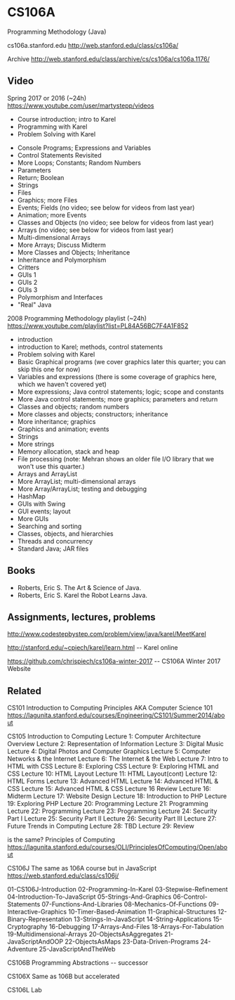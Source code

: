 CS106A
======

Programming Methodology (Java)

cs106a.stanford.edu
http://web.stanford.edu/class/cs106a/

Archive
http://web.stanford.edu/class/archive/cs/cs106a/cs106a.1176/

## Video 

Spring 2017 or 2016 (~24h)
https://www.youtube.com/user/martystepp/videos

+ Course introduction; intro to Karel
+ Programming with Karel
+ Problem Solving with Karel
- Console Programs; Expressions and Variables
- Control Statements Revisited
- More Loops; Constants; Random Numbers
- Parameters
- Return; Boolean
- Strings
- Files
- Graphics; more Files
- Events; Fields (no video; see below for videos from last year)
- Animation; more Events
- Classes and Objects (no video; see below for videos from last year)
- Arrays (no video; see below for videos from last year)
- Multi-dimensional Arrays
- More Arrays; Discuss Midterm
- More Classes and Objects; Inheritance
- Inheritance and Polymorphism
- Critters
- GUIs 1
- GUIs 2
- GUIs 3
- Polymorphism and Interfaces
- "Real" Java

2008 Programming Methodology playlist (~24h)
https://www.youtube.com/playlist?list=PL84A56BC7F4A1F852

- introduction
- introduction to Karel; methods, control statements
- Problem solving with Karel
- Basic Graphical programs (we cover graphics later this quarter; you can skip this one for now)
- Variables and expressions (there is some coverage of graphics here, which we haven't covered yet)
- More expressions; Java control statements; logic; scope and constants
- More Java control statements; more graphics; parameters and return
- Classes and objects; random numbers
- More classes and objects; constructors; inheritance
- More inheritance; graphics
- Graphics and animation; events
- Strings
- More strings
- Memory allocation, stack and heap
- File processing (note: Mehran shows an older file I/O library that we won't use this quarter.)
- Arrays and ArrayList
- More ArrayList; multi-dimensional arrays
- More Array/ArrayList; testing and debugging
- HashMap
- GUIs with Swing
- GUI events; layout
- More GUIs
- Searching and sorting
- Classes, objects, and hierarchies
- Threads and concurrency
- Standard Java; JAR files 


## Books
- Roberts, Eric S. The Art & Science of Java.
- Roberts, Eric S. Karel the Robot Learns Java.

## Assignments, lectures, problems
http://www.codestepbystep.com/problem/view/java/karel/MeetKarel

http://stanford.edu/~cpiech/karel/learn.html -- Karel online

https://github.com/chrispiech/cs106a-winter-2017 -- CS106A Winter 2017 Website


## Related
CS101 Introduction to Computing Principles AKA
Computer Science 101
https://lagunita.stanford.edu/courses/Engineering/CS101/Summer2014/about

CS105 Introduction to Computing
Lecture 1: Computer Architecture Overview
Lecture 2: Representation of Information
Lecture 3: Digital Music
Lecture 4: Digital Photos and Computer Graphics
Lecture 5: Computer Networks & the Internet 
Lecture 6: The Internet & the Web 
Lecture 7: Intro to HTML with CSS
Lecture 8: Exploring CSS
Lecture 9: Exploring HTML and CSS 
Lecture 10: HTML Layout
Lecture 11: HTML Layout(cont)
Lecture 12: HTML Forms
Lecture 13: Advanced HTML
Lecture 14: Advanced HTML & CSS
Lecture 15: Advanced HTML & CSS
Lecture 16 Review 
Lecture 16: Midterm
Lecture 17: Website Design
Lecture 18: Introduction to PHP
Lecture 19: Exploring PHP
Lecture 20: Programming
Lecture 21: Programming 
Lecture 22: Programming 
Lecture 23: Programming
Lecture 24: Security Part I
Lecture 25: Security Part II
Lecture 26: Security Part III
Lecture 27: Future Trends in Computing
Lecture 28: TBD
Lecture 29: Review

is the same?
Principles of Computing
https://lagunita.stanford.edu/courses/OLI/PrinciplesOfComputing/Open/about


CS106J The same as 106A course but in JavaScript
https://web.stanford.edu/class/cs106j/

01-CS106J-Introduction
02-Programming-In-Karel
03-Stepwise-Refinement
04-Introduction-To-JavaScript
05-Strings-And-Graphics
06-Control-Statements
07-Functions-And-Libraries
08-Mechanics-Of-Functions
09-Interactive-Graphics 
10-Timer-Based-Animation
11-Graphical-Structures
12-Binary-Representation
13-Strings-In-JavaScript
14-String-Applications
15-Cryptography
16-Debugging
17-Arrays-And-Files
18-Arrays-For-Tabulation
19-Multidimensional-Arrays
20-ObjectsAsAggregates
21-JavaScriptAndOOP
22-ObjectsAsMaps
23-Data-Driven-Programs
24-Adventure
25-JavaScriptAndTheWeb

CS106B Programming Abstractions -- successor

CS106X Same as 106B but accelerated

CS106L Lab
